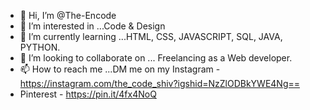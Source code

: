 - 👋 Hi, I’m @The-Encode
- 👀 I’m interested in ...Code & Design 
- 🌱 I’m currently learning ...HTML, CSS, JAVASCRIPT, SQL, JAVA, PYTHON.
- 💞️ I’m looking to collaborate on ... Freelancing as a Web developer.
- 📫 How to reach me ...DM me on my Instagram -https://instagram.com/the_code_shiv?igshid=NzZlODBkYWE4Ng==
- Pinterest - 
https://pin.it/4fx4NoQ

<!---
The-Encode/The-Encode is a ✨ special ✨ repository because its `README.md` (this file) appears on your GitHub profile.
You can click the Preview link to take a look at your changes.
--->
